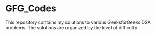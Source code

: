 # GFG_Codes
This repository contains my solutions to various GeeksforGeeks DSA problems. The solutions are organized by the level of difficulty
